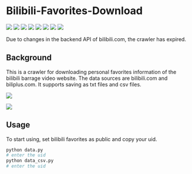# Bilibili-Favorites-Download

![](https://img.shields.io/github/issues/ColorfulMist/Bilibili-Favorites-Download)
![](https://img.shields.io/github/forks/ColorfulMist/Bilibili-Favorites-Download)
![](https://img.shields.io/github/stars/ColorfulMist/Bilibili-Favorites-Download)
![](https://img.shields.io/github/license/ColorfulMist/Bilibili-Favorites-Download)
![](https://img.shields.io/github/languages/top/ColorfulMist/Bilibili-Favorites-Download)
![](https://img.shields.io/github/last-commit/ColorfulMist/Bilibili-Favorites-Download)
![](https://img.shields.io/github/languages/code-size/ColorfulMist/Bilibili-Favorites-Download)
![](https://img.shields.io/github/repo-size/ColorfulMist/Bilibili-Favorites-Download)

Due to changes in the backend API of bilibili.com, the crawler has expired.

## Background

This is a crawler for downloading personal favorites information of the bilibili barrage video website. The data sources are bilibili.com and biliplus.com. It supports saving as txt files and csv files.

![](https://cdn.jsdelivr.net/gh/ShioKiri/cdn/img/1.png)

![](https://cdn.jsdelivr.net/gh/ShioKiri/cdn/img/2.png)

## Usage

To start using, set bilibili favorites as public and copy your uid.

```python
python data.py
# enter the uid
python data_csv.py
# enter the uid
```


